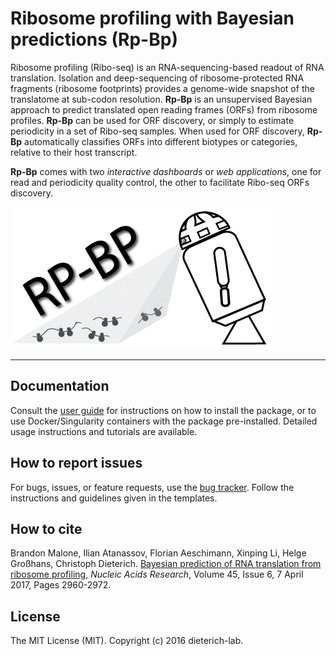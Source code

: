 # Ribosome profiling with Bayesian predictions (Rp-Bp)

Ribosome profiling (Ribo-seq) is an RNA-sequencing-based readout of RNA translation. Isolation and deep-sequencing of ribosome-protected RNA fragments (ribosome footprints) provides a genome-wide snapshot of the translatome at sub-codon resolution. **Rp-Bp** is an unsupervised Bayesian approach to predict translated open reading frames (ORFs) from ribosome profiles. **Rp-Bp** can be used for ORF discovery, or simply to estimate periodicity in a set of Ribo-seq samples. When used for ORF discovery, **Rp-Bp** automatically classifies ORFs into different biotypes or categories, relative to their host transcript.

**Rp-Bp** comes with two _interactive dashboards_ or _web applications_, one for read and periodicity quality control, the other to facilitate Ribo-seq ORFs discovery.

![rpbp](docs/source/_static/logo-rpbp-dark.png)

---

## Documentation

Consult the [user guide](http://rp-bp.readthedocs.io/en/latest/) for instructions on how to install the package, or to use Docker/Singularity containers with the package pre-installed. Detailed usage instructions and tutorials are available.

## How to report issues

For bugs, issues, or feature requests, use the [bug tracker](https://github.com/dieterich-lab/rp-bp/issues). Follow the instructions and guidelines given in the templates.

## How to cite

Brandon Malone, Ilian Atanassov, Florian Aeschimann, Xinping Li, Helge Großhans, Christoph Dieterich. [Bayesian prediction of RNA translation from ribosome profiling](https://doi.org/10.1093/nar/gkw1350), _Nucleic Acids Research_, Volume 45, Issue 6, 7 April 2017, Pages 2960-2972.

## License

The MIT License (MIT). Copyright (c) 2016 dieterich-lab.
